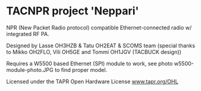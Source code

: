 # TACNPR project 'Neppari'

NPR (New Packet Radio protocol) compatible Ethernet-connected radio w/ integrated RF PA.

Designed by Lasse OH3HZB & Tatu OH2EAT & SCOMS team (special thanks to Mikko OH2FLO, Vili OH5GE and Tommi OH1JGV (TACBUCK design))

Requires a W5500 based Ethernet (SPI) module to work, see photo w5500-module-photo.JPG to find proper model.

Licensed under the TAPR Open Hardware License 
www.tapr.org/OHL
